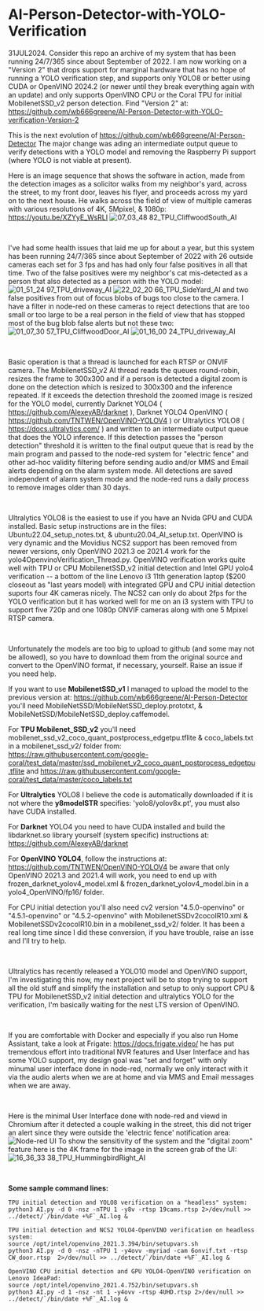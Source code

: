 # AI-Person-Detector-with-YOLO-Verification

31JUL2024.  Consider this repo an archive of my system that has been running 24/7/365 since about September of 2022.
I am now working on a "Version 2" that drops support for marginal hardware that has no hope of running a YOLO verification step, and supports only YOLO8 or better using CUDA or OpenVINO 2024.2 (or newer until they break everything again with an update) and only supports OpenVINO CPU or the Coral TPU for initial MobilenetSSD_v2 person detection.  Find "Version 2" at: https://github.com/wb666greene/AI-Person-Detector-with-YOLO-verification-Version-2


This is the next evolution of https://github.com/wb666greene/AI-Person-Detector
The major change was ading an intermediate output queue to verify detections with a YOLO model and removing the Raspberry Pi support (where YOLO is not viable at present).

Here is an image sequence that shows the software in action, made from the detection images as a solicitor walks from my neighbor's yard, across the street, to my front door, leaves his flyer, and proceeds across my yard on to the next house. He walks across the field of view of multiple cameras with various resolutions of 4K, 5Mpixel, & 1080p:
https://youtu.be/XZYyE_WsRLI
![07_03_48 82_TPU_CliffwoodSouth_AI](https://github.com/wb666greene/AI-Person-Detector-with-YOLO-Verification/assets/31488806/26362151-1808-46cc-90b5-ca85973f2a60)

&nbsp;

I've had some health issues that laid me up for about a year, but this system has been running 24/7/365 since about September of 2022 with 26 outside cameras each set for 3 fps and has had only four false positives in all that time. Two of the false positives were my neighbor's cat mis-detected as a person that also detected as a person with the YOLO model:
![01_51_24 97_TPU_driveway_AI](https://github.com/wb666greene/AI-Person-Detector-with-YOLO-Verification/assets/31488806/d67224a1-332f-4e8a-a6cf-611fe2935d15)
![22_02_20 66_TPU_SideYard_AI](https://github.com/wb666greene/AI-Person-Detector-with-YOLO-Verification/assets/31488806/5f18a4a9-ec20-4220-975d-b801b1cbb042)
and two false positives from out of focus blobs of bugs too close to the camera.  I have a filter in node-red on these cameras to reject detections that are too small or too large to be a real person in the field of view that has stopped most of the bug blob false alerts but not these two:
![01_07_30 57_TPU_CliffwoodDoor_AI](https://github.com/wb666greene/AI-Person-Detector-with-YOLO-Verification/assets/31488806/25a308d8-0450-4068-9949-0a79cadaf1ae)
![01_16_00 24_TPU_driveway_AI](https://github.com/wb666greene/AI-Person-Detector-with-YOLO-Verification/assets/31488806/34ff6270-5940-483f-bb60-e989d9b98636)

&nbsp;

Basic operation is that a thread is launched for each RTSP or ONVIF camera. The MobilenetSSD_v2 AI thread reads the queues round-robin, resizes the frame to 300x300 and if a person is detected a digital zoom is done on the detection which is resized to 300x300 and the inference repeated.  If it exceeds the detection threshold the zoomed image is resized for the YOLO model, currently Darknet YOLO4 ( https://github.com/AlexeyAB/darknet ), Darknet YOLO4 OpenVINO ( https://github.com/TNTWEN/OpenVINO-YOLOV4 ) or Ultralytics YOLO8 ( https://docs.ultralytics.com/ ) and written to an intermediate output queue that does the YOLO inference.  If this detection passes the "person detection" threshold it is written to the final output queue that is read by the main program and passed to the node-red system for "electric fence" and other ad-hoc validity filtering before sending audio and/or MMS and Email alerts depending on the alarm system mode.  All detections are saved independent of alarm system mode and the node-red runs a daily process to remove images older than 30 days.

&nbsp;

Ultralytics YOLO8 is the easiest to use if you have an Nvida GPU and CUDA installed.  Basic setup instructions are in the files: Ubuntu22.04_setup_notes.txt, & ubuntu20.04_AI_setup.txt.  OpenVINO is very dynamic and the Movidius NCS2 support has been removed from newer versions, only OpenVINO 2021.3 oe 2021.4 work for the yolo4OpenvinoVerification_Thread.py.  OpenVINO verification works quite well with TPU or CPU MobilenetSSD_v2 initial detection and Intel GPU yolo4 verification -- a bottom of the line Lenovo i3 11th generation laptop ($200 closeout as "last years model) with integrated GPU and CPU initial detection suports four 4K cameras nicely.  The NCS2 can only do about 2fps for the YOLO verification but it has worked well for me on an i3 system with TPU to support five 720p and one 1080p ONVIF cameras along with one 5 Mpixel RTSP camera.

&nbsp;

Unfortunately the models are too big to upload to github (and some may not be allowed), so you have to download them from the original source and convert to the OpenVINO format, if necessary, yourself.  Raise an issue if you need help.

If you want to use __MobilenetSSD_v1__ I managed to upload the model to the previous version at: https://github.com/wb666greene/AI-Person-Detector you'll need MobileNetSSD/MobileNetSSD_deploy.prototxt, 
 & MobileNetSSD/MobileNetSSD_deploy.caffemodel.
 
For __TPU Mobilenet_SSD_v2__ you'll need mobilenet_ssd_v2_coco_quant_postprocess_edgetpu.tflite & coco_labels.txt in a mobilenet_ssd_v2/ folder from: https://raw.githubusercontent.com/google-coral/test_data/master/ssd_mobilenet_v2_coco_quant_postprocess_edgetpu.tflite and https://raw.githubusercontent.com/google-coral/test_data/master/coco_labels.txt

For __Ultralytics__ YOLO8 I believe the code is automatically downloaded if it is not where the __y8modelSTR__ specifies: 'yolo8/yolov8x.pt', you must also have CUDA installed.

For __Darknet__ YOLO4 you need to have CUDA installed and build the libdarknet.so library yourself (system specific) instructions at: https://github.com/AlexeyAB/darknet

For __OpenVINO YOLO4__, follow the instructions at: https://github.com/TNTWEN/OpenVINO-YOLOV4 be aware that only OpenVINO 2021.3 and 2021.4 will work, you need to end up with frozen_darknet_yolov4_model.xml & frozen_darknet_yolov4_model.bin  in a yolo4_OpenVINO/fp16/ folder.

For CPU initial detection you'll also need cv2 version "4.5.0-openvino" or "4.5.1-openvino" or "4.5.2-openvino" with MobilenetSSDv2cocoIR10.xml & MobilenetSSDv2cocoIR10.bin in a  mobilenet_ssd_v2/ folder. It has been a real long time since I did these conversion, if you have trouble, raise an isse and I'll try to help.

&nbsp;

Ultralytics has recently released a YOLO10 model and OpenVINO support, I'm investigating this now, my next project will be to stop trying to support all the old stuff and simplify the installation and setup to only support CPU & TPU for MobilenetSSD_v2 initial detection and ultralytics YOLO for the verification, I'm basically waiting for the nest LTS version of OpenVINO.

&nbsp;

If you are comfortable with Docker and especially if you also run Home Assistant, take a look at Frigate: https://docs.frigate.video/ he has put tremendous effort into traditional NVR features and User Interface and has some YOLO support, my design goal was "set and forget" with only minumal user interface done in node-red, normally we only interact with it via the audio alerts when we are at home and via MMS and Email messages when we are away.

&nbsp;

Here is the minimal User Interface done with node-red and viewd in Chromium after it detected a couple walking in the street, this did not triger an alert since they were outside the 'electric fence' notification area:
![Node-red UI](https://github.com/wb666greene/AI-Person-Detector-with-YOLO-Verification/assets/31488806/b204c279-0804-43e8-bc96-0d410d5e6050)
To show the sensitivity of the system and the "digital zoom" feature here is the 4K frame for the image in the screen grab of the UI:
![16_36_33 38_TPU_HummingbirdRight_AI](https://github.com/wb666greene/AI-Person-Detector-with-YOLO-Verification/assets/31488806/5100f77d-2865-43e7-939b-c77c55a29489)

&nbsp;

__Some sample command lines:__
```
TPU initial detection and YOLO8 verification on a "headless" system:
python3 AI.py -d 0 -nsz -nTPU 1 -y8v -rtsp 19cams.rtsp 2>/dev/null >> ../detect/`/bin/date +%F`_AI.log &

TPU initial detection and NCS2 YOLO4-OpenVINO verification on headless system:
source /opt/intel/openvino_2021.3.394/bin/setupvars.sh
python3 AI.py -d 0 -nsz -nTPU 1 -y4ovv -myriad -cam 6onvif.txt -rtsp CW_door.rtsp  2>/dev/null >> ../detect/`/bin/date +%F`_AI.log &

OpenVINO CPU initial detection and GPU YOLO4-OpenVINO verification on Lenovo IdeaPad:
source /opt/intel/openvino_2021.4.752/bin/setupvars.sh
python3 AI.py -d 1 -nsz -nt 1 -y4ovv -rtsp 4UHD.rtsp 2>/dev/null >> ../detect/`/bin/date +%F`_AI.log &
```





